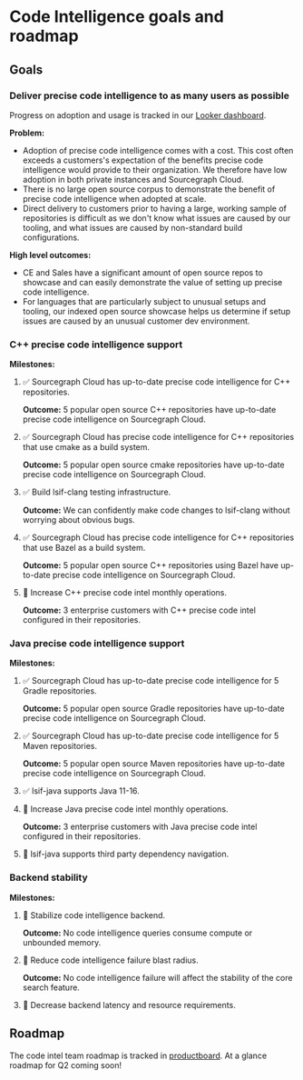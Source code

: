 # Code Intelligence goals and roadmap

## Goals

### Deliver precise code intelligence to as many users as possible

Progress on adoption and usage is tracked in our [Looker dashboard](https://sourcegraph.looker.com/dashboards-next/159).

**Problem:**

- Adoption of precise code intelligence comes with a cost. This cost often exceeds a customers's expectation of the benefits precise code intelligence would provide to their organization. We therefore have low adoption in both private instances and Sourcegraph Cloud.
- There is no large open source corpus to demonstrate the benefit of precise code intelligence when adopted at scale.
- Direct delivery to customers prior to having a large, working sample of repositories is difficult as we don't know what issues are caused by our tooling, and what issues are caused by non-standard build configurations.

**High level outcomes:**

- CE and Sales have a significant amount of open source repos to showcase and can easily demonstrate the value of setting up precise code intelligence.
- For languages that are particularly subject to unusual setups and tooling, our indexed open source showcase helps us determine if setup issues are caused by an unusual customer dev environment.

### C++ precise code intelligence support

**Milestones:**

1. ✅ Sourcegraph Cloud has up-to-date precise code intelligence for C++ repositories.
    
    **Outcome:** 5 popular open source C++ repositories have up-to-date precise code intelligence on Sourcegraph Cloud.

1. ✅ Sourcegraph Cloud has precise code intelligence for C++ repositories that use cmake as a build system. 
   
     **Outcome:** 5 popular open source cmake repositories have up-to-date precise code intelligence on Sourcegraph Cloud.

1. ✅ Build lsif-clang testing infrastructure.
    
    **Outcome:** We can confidently make code changes to lsif-clang without worrying about obvious bugs.

1. ✅ Sourcegraph Cloud has precise code intelligence for C++ repositories that use Bazel as a build system.
    
    **Outcome:** 5 popular open source C++ repositories using Bazel have up-to-date precise code intelligence on Sourcegraph Cloud.
    
1. 🔄 Increase C++ precise code intel monthly operations.
    
    **Outcome:** 3 enterprise customers with C++ precise code intel configured in their repositories.


### Java precise code intelligence support

**Milestones:**

1. ✅ Sourcegraph Cloud has up-to-date precise code intelligence for 5 Gradle repositories.

    **Outcome:** 5 popular open source Gradle repositories have up-to-date precise code intelligence on Sourcegraph Cloud.

1. ✅ Sourcegraph Cloud has up-to-date precise code intelligence for 5 Maven repositories.

    **Outcome:** 5 popular open source Maven repositories have up-to-date precise code intelligence on Sourcegraph Cloud.
    
1. ✅ lsif-java supports Java 11-16.
 

1. 🔄 Increase Java precise code intel monthly operations. 

    **Outcome:** 3 enterprise customers with Java precise code intel configured in their repositories.
    
1. 🔄 lsif-java supports third party dependency navigation.



### Backend stability

**Milestones:**

1. 🔄 Stabilize code intelligence backend.  

   **Outcome:** No code intelligence queries consume compute or unbounded memory.
    
1. 🔄 Reduce code intelligence failure blast radius.

    **Outcome:** No code intelligence failure will affect the stability of the core search feature.
    
1. 🔄 Decrease backend latency and resource requirements.
  
    
## Roadmap

The code intel team roadmap is tracked in [productboard](https://sourcegraph.productboard.com/roadmap/2658140-code-intel). At a glance roadmap for Q2 coming soon!

